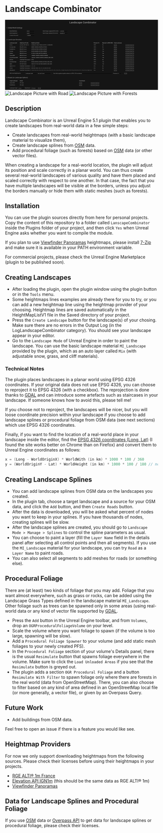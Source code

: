 # Landscape Combinator

![Plugin Use Example](capture.png?raw=true "Plugin Use Example")
![Landscape Picture with Road](picture.png?raw=true "Landscape Picture with Road")
![Landscape Picture with Forests](picture2.png?raw=true "Landscape Picture with Forests")

## Description

Landscape Combinator is an Unreal Engine 5.1 plugin that enables you to create landscapes from
real-world data in a few simple steps:

* Create landscapes from real-world heightmaps (with a basic landscape material to visualize them),
* Create landscape splines from [OSM](https://www.openstreetmap.org) data.
* Add procedural foliage (such as forests) based on [OSM](https://www.openstreetmap.org) data (or other vector files).

When creating a landscape for a real-world location, the plugin will adjust its position and scale
correctly in a planar world. You can thus create several real-world landscapes of various quality and
have them placed and scaled correctly with respect to one another. In that case, the fact that
you have multiple landscapes will be visible at the borders, unless you adjust the borders
manually or hide them with static meshes (such as forests).


## Installation

You can use the plugin sources directly from here for personal projects.
Copy the content of this repository to a folder called `LanscapeCombinator` inside
the Plugins folder of your project, and then click `Yes` when Unreal Engine asks
whether you want to compile the module.

If you plan to use [Viewfinder Panoramas](http://viewfinderpanoramas.org/) heightmaps, please install
[7-Zip](https://www.7-zip.org/download.html) and make sure it is available in your PATH environment variable.

For commercial projects, please check the Unreal Engine Marketplace (plugin to be published soon).


## Creating Landscapes

* After loading the plugin, open the plugin window using the plugin button or in the `Tools` menu.
* Some heightmaps lines examples are already there for you to try, or you can add a new heightmap line
  using the heightmap provider of your choosing. Heightmap lines are saved automatically in the HeightMapListV1 file in the Saved directory of your project.
* Press the `Create Landscape` button for the landscape(s) of your chosing.
  Make sure there are no errors in the Output Log (in the LogLandscapeCombinator category).
  You should see your landscape appear in your editor.
* Go to the `Landscape Mode` of Unreal Engine in order to paint the landscape. You can use the basic landscape material
  `MI_Landscape` provided by the plugin, which as an auto layer called `Mix` (with adjustable snow, grass, and cliff materials).


### Technical Notes

The plugin places landscapes in a planar world using EPSG 4326 coordinates.
If your original data does not use EPSG 4326, you can choose to reproject it to EPSG 4326 (with a checkbox).
The reprojection is done thanks to [GDAL](https://gdal.org/) and can introduce some artefacts such as staircases in your landscape.
If someone knows how to avoid this, please tell me!

If you choose not to reproject, the landscapes will be nicer, but you will loose coordinate precision within your landscape
if you choose to add landscape splines or procedural foliage from OSM data (see next sections) which use EPSG 4326 coordinates.

Finally, if you want to find the location of a real-world place in your landscape inside the editor,
find the [EPSG 4326 coordinates (Long, Lat)](https://epsg.io/map#srs=4326) (I found the site works better on Chrome than on Firefox)
  and convert them to Unreal Engine coordinates as follows:
```C
x = (Long - WorldOriginX) * WorldWith (in km) * 1000 * 100 / 360
y = (WorldOriginY - Lat) * WorldHeight (in km) * 1000 * 100 / 180 // note the signs are opposite from the line above
```


## Creating Landscape Splines

* You can add landscape splines from OSM data on the landscapes you created.
* In the plugin tab, choose a target landscape and a source for your OSM data, and click the `Add` button, and then `Create Roads` button.
* After the data is downloaded, you will be asked what percent of nodes you want to keep in your splines.
  If you have thousands of nodes, creating splines will be slow.
* After the landscape splines are created, you should go to `Landscape Mode > Manage > Splines` to control the spline parameters as usual.
* You can choose to paint a layer (fill the `Layer Name` field in the details panel after selecting all control points and then all segments).
  If you use the `MI_Landscape` material for your landscape, you can try `Road` as a `Layer Name` to paint roads.
* You can also select all segments to add meshes for roads (or something else).


## Procedural Foliage

There are (at least) two kinds of foliage that you may add. Foliage that you want almost everywhere, such as grass or rocks,
can be added using the Landscape Grass Types defined in the landscape material `MI_Landscape`. Other foliage such as trees
can be spawned only in some areas (using real-world data or any kind of vector file supported by [GDAL](https://gdal.org/).

* Press the `Add` button in the Unreal Engine toolbar, and from `Volumes`, drop an `OGRProceduralFoliageVolume` on your level.
* Scale the volume where you want foliage to spawn (if the volume is too large, spawning will be slow).
* Add a `Procedural Foliage Spawner` to your volume (and add static mesh foliages to your newly created PFS).
* In the `Procedural Foliage` section of your volume's Details panel, there is the usual `Resimulate` button that spawns foliage everywhere in the volume.
  Make sure to click the `Load Unloaded Areas` if you see that the `Resimulate` button is greyed out. 
* The plugin adds a section `OGR Procedural Foliage` and a button `Resimulate With Filter` to spawn foliage only where there are forests in the real world (data from OpenStreetMap).
  There, you can also choose to filter based on any kind of area defined in an OpenStreetMap local file (or more generally, a vector file), or given by an Overpass Query.

## Future Work

* Add buildings from OSM data.

Feel free to open an issue if there is a feature you would like see.

## Heightmap Providers

For now we only support downloading heightmaps from the following sources. Please check their licenses
before using their heightmaps in your projects.

* [RGE ALTI® 1m France](https://geoservices.ign.fr/rgealti)
* [Elevation API IGN1m](https://elevationapi.com/) (this should be the same data as RGE ALTI® 1m)
* [Viewfinder Panoramas](http://viewfinderpanoramas.org/)


## Data for Landscape Splines and Procedural Foliage

If you use [OSM](https://www.openstreetmap.org) data or [Overpass API](https://overpass-api.de/) to get data for
landscape splines or procedural foliage, please check their licenses.
